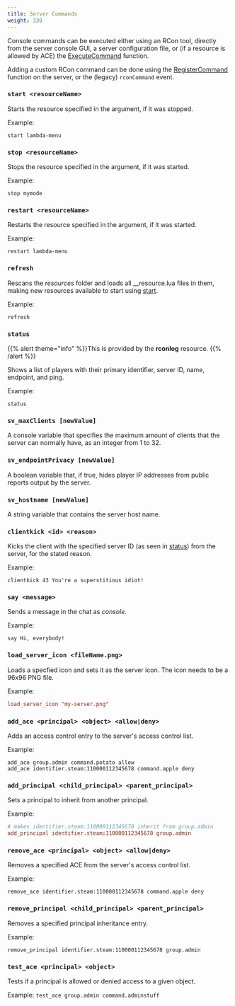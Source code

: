 ```yaml
---
title: Server Commands
weight: 330
---
```


<!-- TODO: format this like client commands? -->

Console commands can be executed either using an RCon tool, directly from the server console GUI, a server configuration
file, or (if a resource is allowed by ACE) the [ExecuteCommand](https://runtime.fivem.net/doc/natives/#_0x561C060B) function.

Adding a custom RCon command can be done using the [RegisterCommand](https://runtime.fivem.net/doc/natives/#_0x5FA79B0F) function on the
server, or the (legacy) `rconCommand` event.

### `start <resourceName>`

Starts the resource specified in the argument, if it was stopped.

Example:

    start lambda-menu

### `stop <resourceName>`

Stops the resource specified in the argument, if it was started.

Example:

    stop mymode

### `restart <resourceName>`

Restarts the resource specified in the argument, if it was started.

Example:

    restart lambda-menu

### `refresh`

Rescans the *resources* folder and loads all \_\_resource.lua files in them, making new resources available to start using [start](#start "wikilink").

Example:

    refresh


### `status`

{{% alert theme="info" %}}This is provided by the **rconlog** resource. {{% /alert %}}

Shows a list of players with their primary identifier, server ID, name, endpoint, and ping.

Example:

    status

### `sv_maxClients [newValue]`

A console variable that specifies the maximum amount of clients that the server can normally have, as an integer from 1 to 32.

### `sv_endpointPrivacy [newValue]`

A boolean variable that, if true, hides player IP addresses from public reports output by the server.

### `sv_hostname [newValue]`

A string variable that contains the server host name.

### `clientkick <id> <reason>`

Kicks the client with the specified server ID (as seen in [status](#status "wikilink")) from the server, for the stated reason.

Example:

    clientkick 43 You're a superstitious idiot!

### `say <message>`

Sends a message in the chat as *console*.

Example:

    say Hi, everybody!


### `load_server_icon <fileName.png>`

Loads a specfied icon and sets it as the server icon. The icon needs to be a 96x96 PNG file.

Example:

```toml
load_server_icon "my-server.png"
```

### `add_ace <principal> <object> <allow|deny>`

Adds an access control entry to the server's access control list.

Example:

```
add_ace group.admin command.potato allow
add_ace identifier.steam:110000112345678 command.apple deny
```

### `add_principal <child_principal> <parent_principal>`

Sets a principal to inherit from another principal.

Example:
```toml
# makes identifier.steam:110000112345678 inherit from group.admin
add_principal identifier.steam:110000112345678 group.admin
```

### `remove_ace <principal> <object> <allow|deny>`

Removes a specified ACE from the server's access control list.

Example:

```
remove_ace identifier.steam:110000112345678 command.apple deny
```

### `remove_principal <child_principal> <parent_principal>`

Removes a specified principal inheritance entry.

Example:
```
remove_principal identifier.steam:110000112345678 group.admin
```

### `test_ace <principal> <object>`
Tests if a principal is allowed or denied access to a given object.

Example: `test_ace group.admin command.adminstuff`
